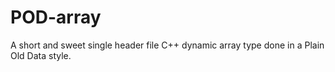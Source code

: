 # POD-array
A short and sweet single header file C++ dynamic array type done in a Plain Old Data style.
